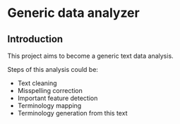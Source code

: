 # Generic data analyzer

## Introduction

This project aims to become a generic text data analysis.

Steps of this analysis could be:

* Text cleaning
* Misspelling correction
* Important feature detection
* Terminology mapping
* Terminology generation from this text
